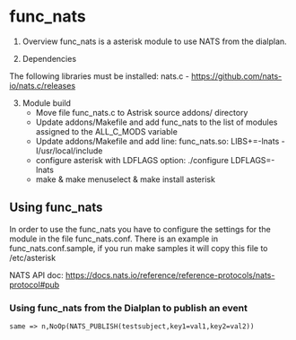 # func_nats

1. Overview
    func_nats is a asterisk module to use NATS from the dialplan.


2. Dependencies

The following libraries  must be installed:
    nats.c - https://github.com/nats-io/nats.c/releases

3. Module build
    - Move file func_nats.c to Astrisk source addons/ directory
    - Update addons/Makefile and add func_nats to the list of modules assigned to the ALL_C_MODS variable	
    - Update addons/Makefile and add line: func_nats.so: LIBS+=-lnats -I/usr/local/include
    - configure asterisk with LDFLAGS option:  ./configure LDFLAGS=-lnats
    - make & make menuselect & make install asterisk


## Using func_nats

In order to use the func_nats you have to configure the settings for the module 
in the file func_nats.conf. There is an example in func_nats.conf.sample, if you 
run make samples it will copy this file to /etc/asterisk

NATS API doc: https://docs.nats.io/reference/reference-protocols/nats-protocol#pub

### Using func_nats from the Dialplan to publish an event
```
same => n,NoOp(NATS_PUBLISH(testsubject,key1=val1,key2=val2))
```
